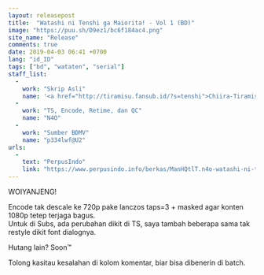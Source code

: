 ```yaml
---
layout: releasepost
title:  "Watashi ni Tenshi ga Maiorita! - Vol 1 (BD)"
image: "https://puu.sh/D9ez1/bc6f184ac4.png"
site_name: "Release"
comments: true
date: 2019-04-03 06:41 +0700
lang: "id_ID"
tags: ["bd", "wataten", "serial"]
staff_list:
  - 
    work: "Skrip Asli"
    name: '<a href="http://tiramisu.fansub.id/?s=tenshi">Chiira-Tiramisu</a>'
  - 
    work: "TS, Encode, Retime, dan QC"
    name: "N4O"
  - 
    work: "Sumber BDMV"
    name: "p334lwf@U2"
urls:
  - 
    text: "PerpusIndo"
    link: "https://www.perpusindo.info/berkas/ManHQtlT.n4o-watashi-ni-tenshi-ga-maiorita-vol-1-bd-720p"
---
```

WOIYANJENG!

Encode tak descale ke 720p pake lanczos taps=3 + masked agar konten 1080p tetep terjaga bagus.<br>
Untuk di Subs, ada perubahan dikit di TS, saya tambah beberapa sama tak restyle dikit font dialognya.

Hutang lain? Soon™

Tolong kasitau kesalahan di kolom komentar, biar bisa dibenerin di batch.